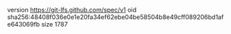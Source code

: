 version https://git-lfs.github.com/spec/v1
oid sha256:48408f036e0e1e20fa34ef62ebe04be58504b8e49cff089206bd1afe643069fb
size 1787
